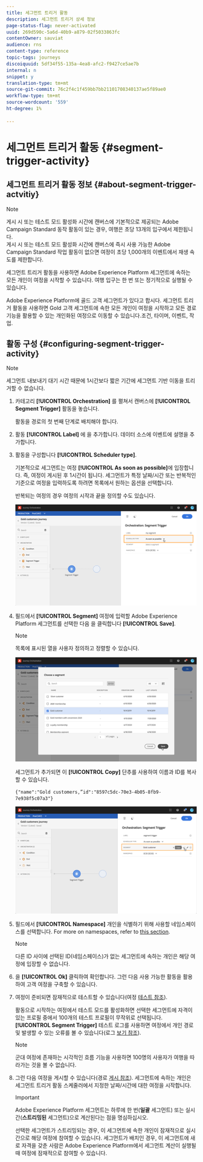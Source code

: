 ```yaml
---
title: 세그먼트 트리거 활동
description: 세그먼트 트리거 상세 정보
page-status-flag: never-activated
uuid: 269d590c-5a6d-40b9-a879-02f5033863fc
contentOwner: sauviat
audience: rns
content-type: reference
topic-tags: journeys
discoiquuid: 5df34f55-135a-4ea8-afc2-f9427ce5ae7b
internal: n
snippet: y
translation-type: tm+mt
source-git-commit: 76c2f4c1f459bb7bb21101708340137ae5f89ae0
workflow-type: tm+mt
source-wordcount: '559'
ht-degree: 1%

---
```



# 세그먼트 트리거 활동 {#segment-trigger-activity}

## 세그먼트 트리거 활동 정보 {#about-segment-trigger-actvitiy}

>[!NOTE]
>
>게시 시 또는 테스트 모드 활성화 시간에 캔버스에 기본적으로 제공되는 Adobe Campaign Standard 동작 활동이 있는 경우, 여행은 초당 13개의 입구에서 제한됩니다. <br>게시 시 또는 테스트 모드 활성화 시간에 캔버스에 즉시 사용 가능한 Adobe Campaign Standard 작업 활동이 없으면 여정이 초당 1,000개의 이벤트에서 재생 속도를 제한합니다.

세그먼트 트리거 활동을 사용하면 Adobe Experience Platform 세그먼트에 속하는 모든 개인이 여정을 시작할 수 있습니다. 여행 입구는 한 번 또는 정기적으로 실행될 수 있습니다.

Adobe Experience Platform에 골드 고객 세그먼트가 있다고 합시다. 세그먼트 트리거 활동을 사용하면 Gold 고객 세그먼트에 속한 모든 개인이 여정을 시작하고 모든 경로 기능을 활용할 수 있는 개인화된 여정으로 이동할 수 있습니다.조건, 타이머, 이벤트, 작업.

## 활동 구성 {#configuring-segment-trigger-activity}

>[!NOTE]
>
>세그먼트 내보내기 대기 시간 때문에 1시간보다 짧은 기간에 세그먼트 기반 이동을 트리거할 수 없습니다.

1. 카테고리 **[!UICONTROL Orchestration]** 를 펼쳐서 캔버스에 **[!UICONTROL Segment Trigger]** 활동을 놓습니다.

   활동을 경로의 첫 번째 단계로 배치해야 합니다.

1. 활동 **[!UICONTROL Label]** 에 을 추가합니다. 데이터 소스에 이벤트에 설명을 추가합니다.

1. 활동을 구성합니다 **[!UICONTROL Scheduler type]**.

   기본적으로 세그먼트는 여정 **[!UICONTROL As soon as possible]**&#x200B;에 입장합니다. 즉, 여정이 게시된 후 1시간이 됩니다. 세그먼트가 특정 날짜/시간 또는 반복적인 기준으로 여정을 입력하도록 하려면 목록에서 원하는 옵션을 선택합니다.

   반복되는 여정의 경우 여정의 시작과 끝을 정의할 수도 있습니다.

   ![](../assets/segment-trigger-schedule.png)

1. 필드에서 **[!UICONTROL Segment]** 여정에 입력할 Adobe Experience Platform 세그먼트를 선택한 다음 을 클릭합니다 **[!UICONTROL Save]**.

   >[!NOTE]
   >
   >목록에 표시된 열을 사용자 정의하고 정렬할 수 있습니다.

   ![](../assets/segment-trigger-segment-selection.png)

   세그먼트가 추가되면 이 **[!UICONTROL Copy]** 단추를 사용하여 이름과 ID를 복사할 수 있습니다.

   `{"name":"Gold customers,”id":"8597c5dc-70e3-4b05-8fb9-7e938f5c07a3"}`

   ![](../assets/segment-trigger-copy.png)

1. 필드에서 **[!UICONTROL Namespace]** 개인을 식별하기 위해 사용할 네임스페이스를 선택합니다. For more on namespaces, refer to [this section](../event/selecting-the-namespace.md).

   >[!NOTE]
   >
   >다른 ID 사이에 선택된 ID(네임스페이스)가 없는 세그먼트에 속하는 개인은 해당 여정에 입장할 수 없습니다.

1. 을 **[!UICONTROL Ok]** 클릭하여 확인합니다. 그런 다음 사용 가능한 활동을 활용하여 고객 여정을 구축할 수 있습니다.

1. 여정이 준비되면 잠재적으로 테스트할 수 있습니다(여정 [테스트 참조](../building-journeys/testing-the-journey.md)).

   활동으로 시작하는 여정에서 테스트 모드를 활성화하면 선택한 세그먼트에 자격이 있는 프로필 중에서 100개의 테스트 프로필이 무작위로 선택됩니다. **[!UICONTROL Segment Trigger]** 테스트 로그를 사용하면 여정에서 개인 경로 및 발생할 수 있는 오류를 볼 수 있습니다(로그 [보기 참조](../building-journeys/testing-the-journey.md#viewing_logs)).

   >[!NOTE]
   >
   >군대 여정에 존재하는 시각적인 흐름 기능을 사용하면 100명의 사용자가 여행을 따라가는 것을 볼 수 없습니다.

1. 그런 다음 여정을 게시할 수 있습니다(경로 [게시 참조](../building-journeys/publishing-the-journey.md)). 세그먼트에 속하는 개인은 세그먼트 트리거 활동 스케줄러에서 지정한 날짜/시간에 대한 여정을 시작합니다.

   >[!IMPORTANT]
   >
   >Adobe Experience Platform 세그먼트는 하루에 한 번(**일괄** 세그먼트) 또는 실시간(**스트리밍된** 세그먼트)으로 계산된다는 점을 명심하십시오.
   >
   >선택한 세그먼트가 스트리밍되는 경우, 이 세그먼트에 속한 개인이 잠재적으로 실시간으로 해당 여정에 참여할 수 있습니다. 세그먼트가 배치인 경우, 이 세그먼트에 새로 자격을 갖춘 사람은 Adobe Experience Platform에서 세그먼트 계산이 실행될 때 여정에 잠재적으로 참여할 수 있습니다.
